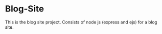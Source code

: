 # Blog-Site


This is the blog site project. 
Consists of node js (express and ejs) for a blog site.
